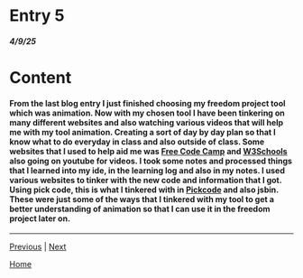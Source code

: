 # Entry 5
##### 4/9/25

# Content
#### From the last blog entry I just finished choosing my freedom project tool which was animation. Now with my chosen tool I have been tinkering on many different websites and also watching various videos that will help me with my tool animation. Creating a sort of day by day plan so that I know what to do everyday in class and also outside of class. Some websites that I used to help aid me was [Free Code Camp](https://www.freecodecamp.org/learn/responsive-web-design/applied-visual-design/use-the-css-transform-property-skewx-to-skew-an-element-along-the-x-axis) and [W3Schools](https://www.w3schools.com/) also going on youtube for videos. I took some notes and processed things that I learned into my ide, in the learning log and also in my notes. I used various websites to tinker with the new code and information that I got. Using pick code, this is what I tinkered with in [Pickcode](https://app.pickcode.io/project/cm8rnww353pjx13zd9bvggzu7) and also jsbin. These were just some of the ways that I tinkered with my tool to get a better understanding of animation so that I can use it in the freedom project later on. 

---




[Previous](entry04.md) | [Next](entry06.md)

[Home](../README.md)
